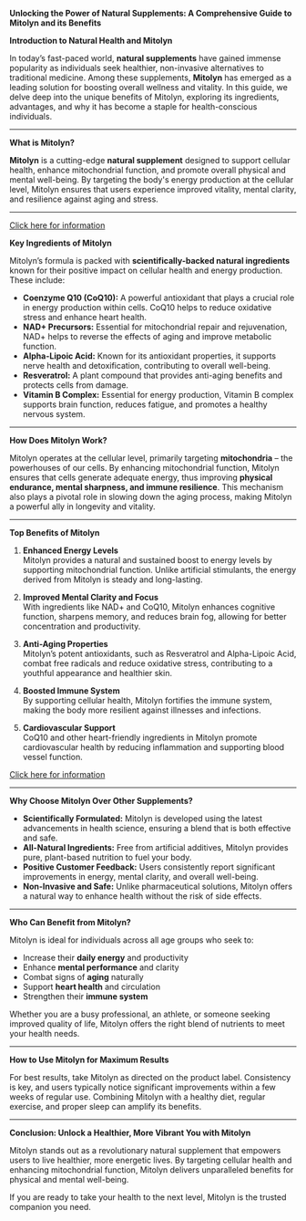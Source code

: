  **Unlocking the Power of Natural Supplements: A Comprehensive Guide to Mitolyn and its Benefits**

**Introduction to Natural Health and Mitolyn**

In today’s fast-paced world, **natural supplements** have gained immense popularity as individuals seek healthier, non-invasive alternatives to traditional medicine. Among these supplements, **Mitolyn** has emerged as a leading solution for boosting overall wellness and vitality. In this guide, we delve deep into the unique benefits of Mitolyn, exploring its ingredients, advantages, and why it has become a staple for health-conscious individuals.

---

**What is Mitolyn?**

**Mitolyn** is a cutting-edge **natural supplement** designed to support cellular health, enhance mitochondrial function, and promote overall physical and mental well-being. By targeting the body's energy production at the cellular level, Mitolyn ensures that users experience improved vitality, mental clarity, and resilience against aging and stress.

---

[Click here for information](https://miitolyn.us)

**Key Ingredients of Mitolyn**

Mitolyn’s formula is packed with **scientifically-backed natural ingredients** known for their positive impact on cellular health and energy production. These include:

- **Coenzyme Q10 (CoQ10):** A powerful antioxidant that plays a crucial role in energy production within cells. CoQ10 helps to reduce oxidative stress and enhance heart health.
- **NAD+ Precursors:** Essential for mitochondrial repair and rejuvenation, NAD+ helps to reverse the effects of aging and improve metabolic function.
- **Alpha-Lipoic Acid:** Known for its antioxidant properties, it supports nerve health and detoxification, contributing to overall well-being.
- **Resveratrol:** A plant compound that provides anti-aging benefits and protects cells from damage.
- **Vitamin B Complex:** Essential for energy production, Vitamin B complex supports brain function, reduces fatigue, and promotes a healthy nervous system.

---

**How Does Mitolyn Work?**

Mitolyn operates at the cellular level, primarily targeting **mitochondria** – the powerhouses of our cells. By enhancing mitochondrial function, Mitolyn ensures that cells generate adequate energy, thus improving **physical endurance, mental sharpness, and immune resilience**. This mechanism also plays a pivotal role in slowing down the aging process, making Mitolyn a powerful ally in longevity and vitality.

---

**Top Benefits of Mitolyn**

1. **Enhanced Energy Levels**  
Mitolyn provides a natural and sustained boost to energy levels by supporting mitochondrial function. Unlike artificial stimulants, the energy derived from Mitolyn is steady and long-lasting.

2. **Improved Mental Clarity and Focus**  
With ingredients like NAD+ and CoQ10, Mitolyn enhances cognitive function, sharpens memory, and reduces brain fog, allowing for better concentration and productivity.

3. **Anti-Aging Properties**  
Mitolyn’s potent antioxidants, such as Resveratrol and Alpha-Lipoic Acid, combat free radicals and reduce oxidative stress, contributing to a youthful appearance and healthier skin.

4. **Boosted Immune System**  
By supporting cellular health, Mitolyn fortifies the immune system, making the body more resilient against illnesses and infections.

5. **Cardiovascular Support**  
CoQ10 and other heart-friendly ingredients in Mitolyn promote cardiovascular health by reducing inflammation and supporting blood vessel function.

[Click here for information](https://miitolyn.us/)

---

**Why Choose Mitolyn Over Other Supplements?**

- **Scientifically Formulated:** Mitolyn is developed using the latest advancements in health science, ensuring a blend that is both effective and safe.
- **All-Natural Ingredients:** Free from artificial additives, Mitolyn provides pure, plant-based nutrition to fuel your body.
- **Positive Customer Feedback:** Users consistently report significant improvements in energy, mental clarity, and overall well-being.
- **Non-Invasive and Safe:** Unlike pharmaceutical solutions, Mitolyn offers a natural way to enhance health without the risk of side effects.

---

**Who Can Benefit from Mitolyn?**

Mitolyn is ideal for individuals across all age groups who seek to:
- Increase their **daily energy** and productivity
- Enhance **mental performance** and clarity
- Combat signs of **aging** naturally
- Support **heart health** and circulation
- Strengthen their **immune system**

Whether you are a busy professional, an athlete, or someone seeking improved quality of life, Mitolyn offers the right blend of nutrients to meet your health needs.

---

**How to Use Mitolyn for Maximum Results**

For best results, take Mitolyn as directed on the product label. Consistency is key, and users typically notice significant improvements within a few weeks of regular use. Combining Mitolyn with a healthy diet, regular exercise, and proper sleep can amplify its benefits.

---

**Conclusion: Unlock a Healthier, More Vibrant You with Mitolyn**

Mitolyn stands out as a revolutionary natural supplement that empowers users to live healthier, more energetic lives. By targeting cellular health and enhancing mitochondrial function, Mitolyn delivers unparalleled benefits for physical and mental well-being.

If you are ready to take your health to the next level, Mitolyn is the trusted companion you need.

 
